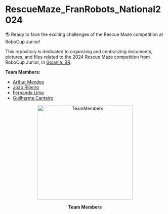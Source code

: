 # RescueMaze_FranRobots_National2024
🌎 Ready to face the exciting challenges of the Rescue Maze competition at RoboCup Junior! <br>

This repository is dedicated to organizing and centralizing documents, pictures, and files related to the 2024 Rescue Maze competition from RoboCup Junior, in [Goiania, BR](https://pt.wikipedia.org/wiki/Goi%C3%A2nia).

**Team Members:**
* [Arthur Mendes](https://www.instagram.com/arthurmlopezzz/) <br>
* [João Ribeiro](https://www.instagram.com/jaotavin/) <br>
* [Fernanda Lima](https://www.instagram.com/ferdilima_/) <br>
* [Guilherme Canteiro](https://www.instagram.com/guilhermebcanteiro/) <br>

<p align="center">
<img width="300" alt="TeamMembers" src="" /p>
<p align="center">  <strong> Team Members </strong> </p>
